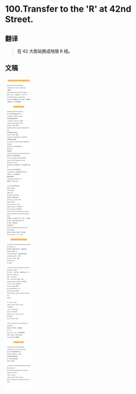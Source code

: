 # 100.Transfer to the 'R' at 42nd Street.

## 翻译

> **在 42 大街站换成地铁 R 线。**

## 文稿

![](img/100.jpg)

